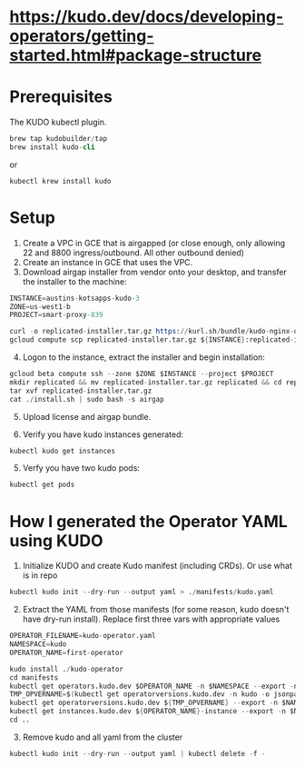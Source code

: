 # https://kudo.dev/docs/developing-operators/getting-started.html#package-structure

# Prerequisites

The KUDO kubectl plugin. 
```s
brew tap kudobuilder/tap
brew install kudo-cli
```
or 
```s
kubectl krew install kudo
```


# Setup
1. Create a VPC in GCE that is airgapped (or close enough, only allowing 22 and 8800 ingress/outbound. All other outbound denied)
2. Create an instance in GCE that uses the VPC. 
3. Download airgap installer from vendor onto your desktop, and transfer the installer to the machine:
```s
INSTANCE=austins-kotsapps-kudo-3
ZONE=us-west1-b
PROJECT=smart-proxy-839

curl -o replicated-installer.tar.gz https://kurl.sh/bundle/kudo-nginx-operator-austin
gcloud compute scp replicated-installer.tar.gz ${INSTANCE}:replicated-installer.tar.gz --zone $ZONE
```
4. Logon to the instance, extract the installer and begin installation: 
```s
gcloud beta compute ssh --zone $ZONE $INSTANCE --project $PROJECT
mkdir replicated && mv replicated-installer.tar.gz replicated && cd replicated
tar xvf replicated-installer.tar.gz
cat ./install.sh | sudo bash -s airgap
```
5. Upload license and airgap bundle. 

5. Verify you have kudo instances generated: 
```s
kubectl kudo get instances 
```
5. Verfy you have two kudo pods: 
```s
kubectl get pods 
```


# How I generated the Operator YAML using KUDO
1. Initialize KUDO and create Kudo manifest (including CRDs). Or use what is in repo 
```s
kubectl kudo init --dry-run --output yaml > ./manifests/kudo.yaml
```
2. Extract the YAML from those manifests (for some reason, kudo doesn't have dry-run install). Replace first three vars with appropriate values
```s
OPERATOR_FILENAME=kudo-operator.yaml
NAMESPACE=kudo
OPERATOR_NAME=first-operator

kudo install ./kudo-operator
cd manifests
kubectl get operators.kudo.dev $OPERATOR_NAME -n $NAMESPACE --export -n $NAMESPACE -o yaml > $OPERATOR_FILENAME && echo --- >> $OPERATOR_FILENAME
TMP_OPVERNAME=$(kubectl get operatorversions.kudo.dev -n kudo -o jsonpath="{.items[?(@.spec.operator.name==\"${OPERATOR_NAME}\")].metadata.name}")
kubectl get operatorversions.kudo.dev ${TMP_OPVERNAME} --export -n $NAMESPACE -o yaml >> $OPERATOR_FILENAME && echo --- >> $OPERATOR_FILENAME
kubectl get instances.kudo.dev ${OPERATOR_NAME}-instance --export -n $NAMESPACE -o yaml >> $OPERATOR_FILENAME && echo --- >> $OPERATOR_FILENAME
cd ..
```
3. Remove kudo and all yaml from the cluster
```s
kubectl kudo init --dry-run --output yaml | kubectl delete -f -
```
